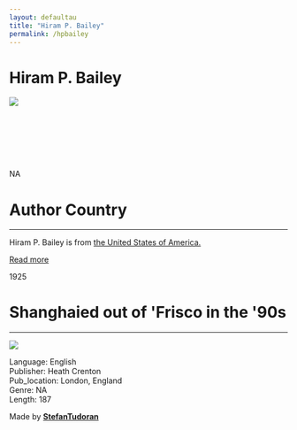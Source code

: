 ```yaml
---
layout: defaultau
title: "Hiram P. Bailey"
permalink: /hpbailey
---
```

<!-- partial:index.partial.html -->
<div class="content">
    <h1>Hiram P. Bailey</h1>
    <div class="quote">
        <div><img src="NA" class="logo"></div>
    </div>
    <div class="timeline">
        <div style="padding-bottom:100px;"></div>
        <div class="block">
            <div class="date right"><p class="right"> NA </p></div>
            <div class="dot"></div>
            <div class="left first">
            <div class="author_country">
                <h1>Author Country</h1><hr>
            <div class="aclocation"><p>Hiram P. Bailey is from <a href="http://localhost:4000/1">the United States of America.</a></p></div>
              <div class="acreadmore">   <a href="NA" target="_blank">Read more</a></div>
            </div>
            </div>
        </div>
        <div class="block">
            <div class="date left"><p class="left">1925</p></div>
            <div class="dot"></div>
            <div class="right">
                <h1>Shanghaied out of 'Frisco in the '90s</h1><hr>
                <p><img src="https://m.media-amazon.com/images/I/41nczCGwQJL._AC_SY780_.jpg"></p>
                <p>
                Language: English<br/>
                Publisher: Heath Crenton<br/>
                Pub_location: London, England<br/>
                Genre: NA<br/>
                Length: 187</p>
            </div>
        </div>
        <div id="footer">
        <p id="copyright">Made by&nbsp;<strong><a href="https://www.linkedin.com/in/nicolae-stefan-tudoran-b02291127/" target="_blank">StefanTudoran</a></strong></p>
    </div>
</div>
<!-- partial -->
  <script src='https://cdnjs.cloudflare.com/ajax/libs/jquery/3.1.1/jquery.min.js'></script><script  src="assets/js/authorscript.js"></script>
